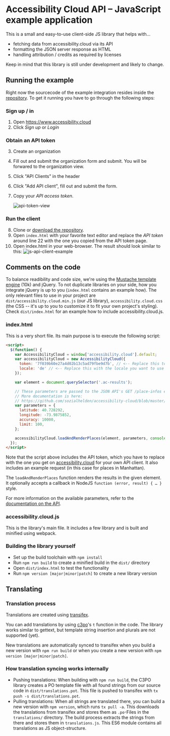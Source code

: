 # Accessibility Cloud API – JavaScript example application

This is a small and easy-to-use client-side JS library that helps with…

- fetching data from accessibility.cloud via its API
- formatting the JSON server response as HTML
- handling attribution / credits as required by licenses

Keep in mind that this library is still under development and likely to change.


## Running the example

Right now the sourcecode of the example integration resides inside the [ repository](https://github.com/sozialhelden//tree/master/public/js-example). To get it running you have to go through the following steps:

### Sign up / in

1. Open https://www.accessibility.cloud
2. Click *Sign up* or *Login*

### Obtain an API token

3. Create an organization

4. Fill out and submit the organization form and submit. You will be forwared to the organization view.

5. Click "API Clients" in the header

6. Click "Add API client", fill out and submit the form.

7. Copy your *API access token*.

    ![api-token-view](http://i.imgur.com/SLkyvER.png)

### Run the client

8. Clone or [download the repository](https://github.com/sozialhelden/accessibility-cloud-js/archive/master.zip).
9. Open `index.html` with your favorite text editor and replace the *API token* around line 22 with the one you copied from the API token page.
10. Open index.html in your web-browser. The result should look similar to this: ![js-api-client-example](http://i.imgur.com/kfk0cMS.png)


## Comments on the code

To balance readibility and code size, we're using the [Mustache template engine](https://github.com/janl/mustache.js) (10k) and jQuery. To not duplicate libraries on your side, how you integrate jQuery is up to you (`index.html` contains an example how). The only relevant files to use in your project are `dist/accessibility.cloud.min.js` (our JS library), `accessibility.cloud.css` (the CSS -- it's up to you to customize it to fit your own project's styling). Check `dist/index.html` for an example how to include accessibility.cloud.js.

### index.html

This is a very short file. Its main purpose is to execute the following script:

```html
<script>
  $(function() {
    var AccessibilityCloud = window['accessibility.cloud'].default;
    var accessibilityCloud = new AccessibilityCloud({
      token: '7f039b60e27a4d02b13c5ad79fbe9d7b', // <-- Replace this token with your own
      locale: 'de' // <-- Replace this with the locale you want to use
    });

    var element = document.querySelector('.ac-results');

    // These parameters are passed to the JSON API's GET /place-infos endpoint.
    // More documentation is here:
    // https://github.com/sozialhelden/accessibility-cloud/blob/master/docs/json-api.md#get-place-infos
    var parameters = {
      latitude: 40.728292,
      longitude: -73.9875852,
      accuracy: 10000,
      limit: 100,
    };

    accessibilityCloud.loadAndRenderPlaces(element, parameters, console.log);
  });
</script>
```

Note that the script above includes the API token, which you have to replace with the one you get on [accessibility.cloud](https://acloud.eu.meteorapp.com) for your own API client. It also includes an example request (in this case for places in Manhattan).

The `loadAndRenderPlaces` function renders the results in the given element. It optionally accepts a callback in NodeJS `function (error, result) { … }` style.

For more information on the available parameters, refer to the [documentation on the API](https://github.com/sozialhelden//blob/master/docs/json-api.md).


### accessibility.cloud.js

This is the library's main file. It includes a few library and is built and minified using webpack.

### Building the library yourself

- Set up the build toolchain with `npm install`
- Run `npm run build` to create a minified build in the `dist/` directory
- Open `dist/index.html` to test the functionality
- Run `npm version [major|minor|patch]` to create a new library version


## Translating

### Translation process

Translations are created using [transifex](https://www.transifex.com/sozialhelden/accessibility-cloud/js-widget/).

You can add translations by using [c3po](https://alexmost.gitbooks.io/c-3po-book/content/)'s `t` function in the code. The library works similar to gettext, but template string insertion and plurals are not supported (yet).

New translations are automatically synced to transifex when you build a new version with `npm run build` or when you create a new version with `npm version [major|minor|patch]`.

### How translation syncing works internally

- Pushing translations: When building with `npm run build`, the C3PO library creates a PO template file with all found strings from our source code in `dist/translations.pot`. This file is pushed to transifex with `tx push -s dist/translations.pot`.
- Pulling translations: When all strings are translated there, you can build a new version with `npm version`, which runs `tx pull -a`. This downloads the translations from transifex and stores them as `.po`-Files in the `translations/` directory. The build process extracts the strings from there and stores them in `translations.js`. This ES6 module contains all translations as JS object-structure.
